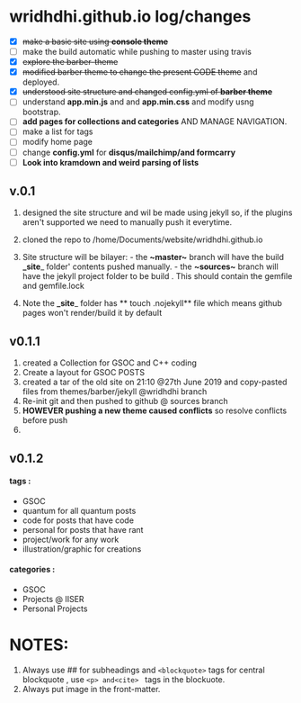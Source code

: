 
# wridhdhi.github.io log/changes


- [x] ~~make a basic site using **console theme**~~
- [ ] make the build automatic while pushing to master using travis
- [x] ~~explore the barber-theme~~
- [x] ~~modified barber theme to change the present CODE theme~~ and deployed.
- [x] ~~understood site structure and changed config.yml of **barber theme**~~
- [ ] understand **app.min.js** and and **app.min.css**  and modify usng bootstrap.
- [ ] **add pages for collections and categories** AND MANAGE NAVIGATION.
- [ ] make a list for tags
- [ ] modify home page
- [ ] change **config.yml** for **disqus/mailchimp/and formcarry**
- [ ] **Look into kramdown and weird parsing of lists**

## v.0.1

1. designed the site structure and wil be made using jekyll so, if the plugins aren't supported we need to manually push it everytime.

2. cloned the repo to /home/Documents/website/wridhdhi.github.io

3. Site structure will be bilayer:
          - the **~master~** branch will have the build **_site**_ folder' contents pushed manually.
          - the **~sources~** branch will have the jekyll project folder to be build . This should contain the gemfile and gemfile.lock
    
4. Note the **_site**_ folder has ** touch .nojekyll** file which means github pages won't render/build it by default

## v0.1.1

1. created a Collection for GSOC and C++ coding
2. Create a layout for GSOC POSTS
3. created a tar of the old site on 21:10 @27th June 2019 and copy-pasted files from themes/barber/jekyll @wridhdhi branch
4. Re-init git and then pushed to github @ sources branch
5. **HOWEVER pushing a new theme caused conflicts** so resolve conflicts before push
6. 

## v0.1.2

#### tags :
- GSOC
- quantum for all quantum posts
- code for posts that have code
- personal for posts that have rant
- project/work for any work
- illustration/graphic for creations

#### categories :
 - GSOC
 - Projects @ IISER
 - Personal Projects


# NOTES:

1. Always use ## for subheadings and `<blockquote>` tags for central blockquote , use `<p> and<cite> ` tags in the blockuote.
2. Always put image in the front-matter.











```python


```
